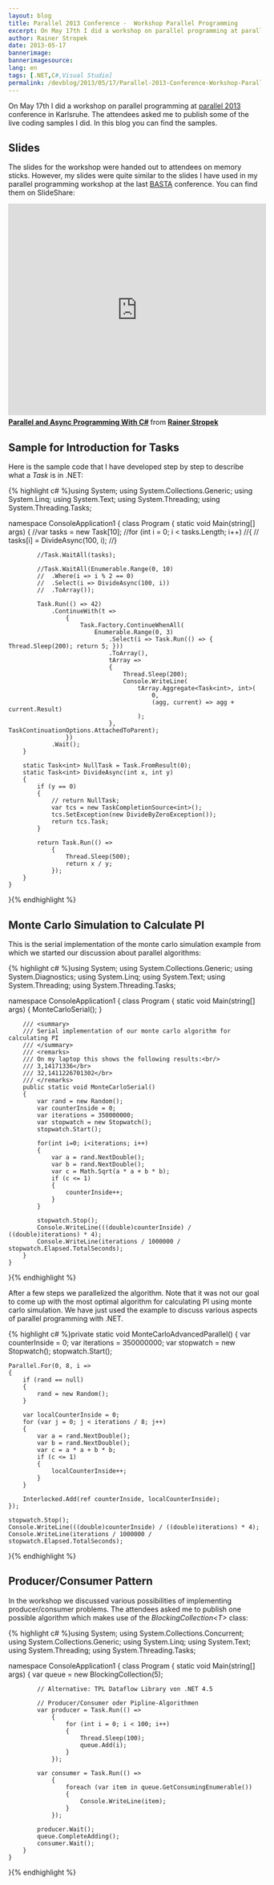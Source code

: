 ```yaml
---
layout: blog
title: Parallel 2013 Conference -  Workshop Parallel Programming
excerpt: On May 17th I did a workshop on parallel programming at parallel 2013 conference in Karlsruhe. The attendees asked me to publish some of the live coding samples I did. In this blog you can find the samples.
author: Rainer Stropek
date: 2013-05-17
bannerimage: 
bannerimagesource: 
lang: en
tags: [.NET,C#,Visual Studio]
permalink: /devblog/2013/05/17/Parallel-2013-Conference-Workshop-Parallel-Programming
---
```


<p>On May 17th I did a workshop on parallel programming at <a href="http://www.parallel2013.de" target="_blank">parallel 2013</a> conference in Karlsruhe. The attendees asked me to publish some of the live coding samples I did. In this blog you can find the samples.</p><h2>Slides</h2><p>The slides for the workshop were handed out to attendees on memory sticks. However, my slides were quite similar to the slides I have used in my parallel programming workshop at the last <a href="http://www.basta.net" target="_blank">BASTA</a> conference. You can find them on SlideShare:</p><iframe src="http://de.slideshare.net/slideshow/embed_code/15297267?rel=0" width="512" height="421" frameborder="0" marginwidth="0" marginheight="0" scrolling="no" style="border:1px solid #CCC;border-width:1px 1px 0;margin-bottom:5px" allowfullscreen="allowfullscreen" webkitallowfullscreen="webkitallowfullscreen" mozallowfullscreen="mozallowfullscreen"></iframe><div style="margin-bottom:5px" data-mce-style="margin-bottom: 5px;">
  <strong>
    <a href="http://de.slideshare.net/rstropek/parallel-und-async-basta-at-2012-rainer-stropek" title="Parallel and Async Programming With C#" target="_blank">Parallel and Async Programming With C#</a>
  </strong> from <strong><a href="http://de.slideshare.net/rstropek" target="_blank">Rainer Stropek</a></strong></div><h2>Sample for Introduction for Tasks</h2><p>Here is the sample code that I have developed step by step to describe what a <em>Task</em> is in .NET:</p>{% highlight c# %}using System;
using System.Collections.Generic;
using System.Linq;
using System.Text;
using System.Threading;
using System.Threading.Tasks;

namespace ConsoleApplication1
{
    class Program
    {
        static void Main(string[] args)
        {
            //var tasks = new Task[10];
            //for (int i = 0; i < tasks.Length; i++)
            //{
            //  tasks[i] = DivideAsync(100, i);
            //}

            //Task.WaitAll(tasks);

            //Task.WaitAll(Enumerable.Range(0, 10)
            //  .Where(i => i % 2 == 0)
            //  .Select(i => DivideAsync(100, i))
            //  .ToArray());

            Task.Run(() => 42)
                .ContinueWith(t =>
                    {
                        Task.Factory.ContinueWhenAll(
                            Enumerable.Range(0, 3)
                                .Select(i => Task.Run(() => { Thread.Sleep(200); return 5; }))
                                .ToArray(),
                                tArray =>
                                {
                                    Thread.Sleep(200);
                                    Console.WriteLine(
                                        tArray.Aggregate<Task<int>, int>(
                                            0,
                                            (agg, current) => agg + current.Result)
                                        );
                                }, TaskContinuationOptions.AttachedToParent);
                    })
                .Wait();
        }

        static Task<int> NullTask = Task.FromResult(0);
        static Task<int> DivideAsync(int x, int y)
        {
            if (y == 0)
            {
                // return NullTask;
                var tcs = new TaskCompletionSource<int>();
                tcs.SetException(new DivideByZeroException());
                return tcs.Task;
            }

            return Task.Run(() =>
                {
                    Thread.Sleep(500);
                    return x / y;
                });
        }
    }
}{% endhighlight %}<h2>Monte Carlo Simulation to Calculate PI</h2><p>This is the serial implementation of the monte carlo simulation example from which we started our discussion about parallel algorithms:</p>{% highlight c# %}using System;
using System.Collections.Generic;
using System.Diagnostics;
using System.Linq;
using System.Text;
using System.Threading;
using System.Threading.Tasks;

namespace ConsoleApplication1
{
    class Program
    {
        static void Main(string[] args)
        {
            MonteCarloSerial();
        }

        /// <summary>
        /// Serial implementation of our monte carlo algorithm for calculating PI
        /// </summary>
        /// <remarks>
        /// On my laptop this shows the following results:<br/>
        /// 3,14171336</br>
        /// 32,1411226701302</br>
        /// </remarks>
        public static void MonteCarloSerial()
        {
            var rand = new Random();
            var counterInside = 0;
            var iterations = 350000000;
            var stopwatch = new Stopwatch();
            stopwatch.Start();

            for(int i=0; i<iterations; i++)
            {
                var a = rand.NextDouble();
                var b = rand.NextDouble();
                var c = Math.Sqrt(a * a + b * b);
                if (c <= 1)
                {
                    counterInside++;
                }
            }

            stopwatch.Stop();
            Console.WriteLine(((double)counterInside) / ((double)iterations) * 4);
            Console.WriteLine(iterations / 1000000 / stopwatch.Elapsed.TotalSeconds);
        }
    }
}{% endhighlight %}<p>After a few steps we parallelized the algorithm. Note that it was not our goal to come up with the most optimal algorithm for calculating PI using monte carlo simulation. We have just used the example to discuss various aspects of parallel programming with .NET.</p>{% highlight c# %}private static void MonteCarloAdvancedParallel()
{
    var counterInside = 0;
    var iterations = 350000000;
    var stopwatch = new Stopwatch();
    stopwatch.Start();

    Parallel.For(0, 8, i =>
    {
        if (rand == null)
        {
            rand = new Random();
        }

        var localCounterInside = 0;
        for (var j = 0; j < iterations / 8; j++)
        {
            var a = rand.NextDouble();
            var b = rand.NextDouble();
            var c = a * a + b * b;
            if (c <= 1)
            {
                localCounterInside++;
            }
        }

        Interlocked.Add(ref counterInside, localCounterInside);
    });

    stopwatch.Stop();
    Console.WriteLine(((double)counterInside) / ((double)iterations) * 4);
    Console.WriteLine(iterations / 1000000 / stopwatch.Elapsed.TotalSeconds);
}{% endhighlight %}<h2>Producer/Consumer Pattern</h2><p>In the workshop we discussed various possibilities of implementing producer/consumer problems. The attendees asked me to publish one possible algorithm which makes use of the <em>BlockingCollection&lt;T&gt;</em> class:</p>{% highlight c# %}using System;
using System.Collections.Concurrent;
using System.Collections.Generic;
using System.Linq;
using System.Text;
using System.Threading;
using System.Threading.Tasks;

namespace ConsoleApplication1
{
    class Program
    {
        static void Main(string[] args)
        {
            var queue = new BlockingCollection<int>(5);

            // Alternative: TPL Dataflow Library von .NET 4.5

            // Producer/Consumer oder Pipline-Algorithmen
            var producer = Task.Run(() =>
                {
                    for (int i = 0; i < 100; i++)
                    {
                        Thread.Sleep(100);
                        queue.Add(i);
                    }
                });

            var consumer = Task.Run(() =>
                {
                    foreach (var item in queue.GetConsumingEnumerable())
                    {
                        Console.WriteLine(item);
                    }
                });

            producer.Wait();
            queue.CompleteAdding();
            consumer.Wait();
        }
    }
}{% endhighlight %}